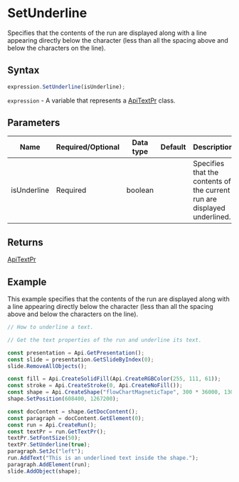 # SetUnderline

Specifies that the contents of the run are displayed along with a line appearing directly below the character
(less than all the spacing above and below the characters on the line).

## Syntax

```javascript
expression.SetUnderline(isUnderline);
```

`expression` - A variable that represents a [ApiTextPr](../ApiTextPr.md) class.

## Parameters

| **Name** | **Required/Optional** | **Data type** | **Default** | **Description** |
| ------------- | ------------- | ------------- | ------------- | ------------- |
| isUnderline | Required | boolean |  | Specifies that the contents of the current run are displayed underlined. |

## Returns

[ApiTextPr](../../ApiTextPr/ApiTextPr.md)

## Example

This example specifies that the contents of the run are displayed along with a line appearing directly below the character (less than all the spacing above and below the characters on the line).

```javascript editor-pptx
// How to underline a text.

// Get the text properties of the run and underline its text.

const presentation = Api.GetPresentation();
const slide = presentation.GetSlideByIndex(0);
slide.RemoveAllObjects();

const fill = Api.CreateSolidFill(Api.CreateRGBColor(255, 111, 61));
const stroke = Api.CreateStroke(0, Api.CreateNoFill());
const shape = Api.CreateShape("flowChartMagneticTape", 300 * 36000, 130 * 36000, fill, stroke);
shape.SetPosition(608400, 1267200);

const docContent = shape.GetDocContent();
const paragraph = docContent.GetElement(0);
const run = Api.CreateRun();
const textPr = run.GetTextPr();
textPr.SetFontSize(50);
textPr.SetUnderline(true);
paragraph.SetJc("left");
run.AddText("This is an underlined text inside the shape.");
paragraph.AddElement(run);
slide.AddObject(shape);

```
